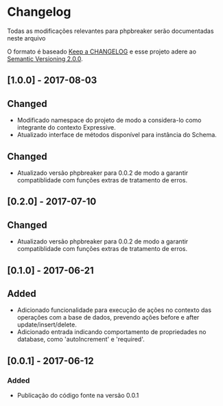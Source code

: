 # Changelog

Todas as modificações relevantes para phpbreaker serão documentadas neste arquivo

O formato é baseado [Keep a CHANGELOG](http://keepachangelog.com/) e esse projeto adere ao [Semantic Versioning 2.0.0](http://semver.org/).  

## [1.0.0] - 2017-08-03

## Changed
- Modificado namespace do projeto de modo a considera-lo como integrante do contexto Expressive.
- Atualizado interface de métodos disponível para instância do Schema.

## Changed
- Atualizado versão phpbreaker para 0.0.2 de modo a garantir compatiblidade com funções extras de tratamento de erros.

## [0.2.0] - 2017-07-10

## Changed
- Atualizado versão phpbreaker para 0.0.2 de modo a garantir compatiblidade com funções extras de tratamento de erros.

## [0.1.0] - 2017-06-21

## Added
- Adicionado funcionalidade para execução de ações no contexto das operações com a base de dados, prevendo ações before e after update/insert/delete. 
- Adicionado entrada indicando comportamento de propriedades no database, como 'autoIncrement' e 'required'.

## [0.0.1] - 2017-06-12

### Added
- Publicação do código fonte na versão 0.0.1
